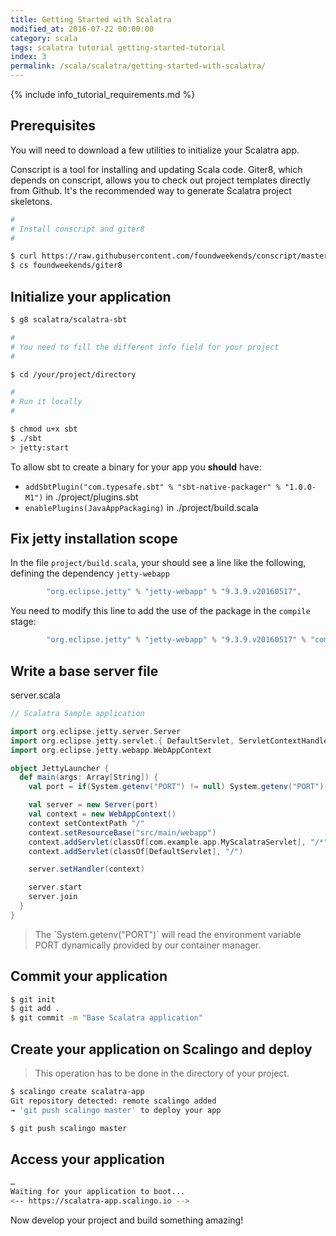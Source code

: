 ```yaml
---
title: Getting Started with Scalatra
modified_at: 2016-07-22 00:00:00
category: scala
tags: scalatra tutorial getting-started-tutorial
index: 3
permalink: /scala/scalatra/getting-started-with-scalatra/
---
```


{% include info_tutorial_requirements.md %}

## Prerequisites

You will need to download a few utilities to initialize your Scalatra app.

Conscript is a tool for installing and updating Scala code. Giter8, which depends on conscript, allows you to check out project templates directly from Github. It's the recommended way to generate Scalatra project skeletons.

```bash
#
# Install conscript and giter8
#

$ curl https://raw.githubusercontent.com/foundweekends/conscript/master/setup.sh | sh
$ cs foundweekends/giter8
```

## Initialize your application

```bash
$ g8 scalatra/scalatra-sbt

#
# You need to fill the different info field for your project
#

$ cd /your/project/directory

#
# Run it locally
#

$ chmod u+x sbt
$ ./sbt
> jetty:start
```

To allow sbt to create a binary for your app you **should** have:

* `addSbtPlugin("com.typesafe.sbt" % "sbt-native-packager" % "1.0.0-M1")` in ./project/plugins.sbt
* `enablePlugins(JavaAppPackaging)` in ./project/build.scala

## Fix jetty installation scope

In the file `project/build.scala`, your should see a line like the following, defining the dependency `jetty-webapp`

```scala
        "org.eclipse.jetty" % "jetty-webapp" % "9.3.9.v20160517",
```

You need to modify this line to add the use of the package in the `compile` stage:

```scala
        "org.eclipse.jetty" % "jetty-webapp" % "9.3.9.v20160517" % "compile",
```

## Write a base server file

server.scala

```scala
// Scalatra Sample application

import org.eclipse.jetty.server.Server
import org.eclipse.jetty.servlet.{ DefaultServlet, ServletContextHandler }
import org.eclipse.jetty.webapp.WebAppContext

object JettyLauncher {
  def main(args: Array[String]) {
    val port = if(System.getenv("PORT") != null) System.getenv("PORT").toInt else 8080

    val server = new Server(port)
    val context = new WebAppContext()
    context setContextPath "/"
    context.setResourceBase("src/main/webapp")
    context.addServlet(classOf[com.example.app.MyScalatraServlet], "/*")
    context.addServlet(classOf[DefaultServlet], "/")

    server.setHandler(context)

    server.start
    server.join
  }
}
```

<blockquote class="bg-info">
  The `System.getenv("PORT")` will read the environment variable PORT dynamically provided by our container manager.
</blockquote>

## Commit your application

```bash
$ git init
$ git add .
$ git commit -m "Base Scalatra application"
```

## Create your application on Scalingo and deploy

> This operation has to be done in the directory of your project.

```bash
$ scalingo create scalatra-app
Git repository detected: remote scalingo added
→ 'git push scalingo master' to deploy your app

$ git push scalingo master
```

## Access your application

```bash
…
Waiting for your application to boot...
<-- https://scalatra-app.scalingo.io -->
```

Now develop your project and build something amazing!
